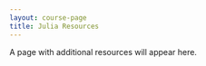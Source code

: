 ```yaml
---
layout: course-page
title: Julia Resources
---
```


A page with additional resources will appear here.
